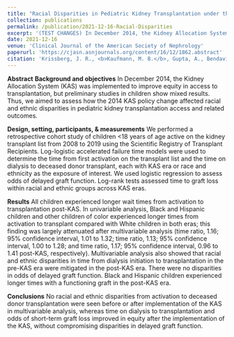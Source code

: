 ```yaml
---
title: "Racial Disparities in Pediatric Kidney Transplantation under the New Kidney Allocation System in the United States"
collection: publications
permalink: /publication/2021-12-16-Racial-Disparities
excerpt: '(TEST CHANGES) In December 2014, the Kidney Allocation System (KAS) was implemented to improve equity in access to transplantation, but preliminary studies in children show mixed results. Thus, we aimed to assess how the 2014 KAS policy change affected racial and ethnic disparities in pediatric kidney transplantation access and related outcomes.'
date: 2021-12-16
venue: 'Clinical Journal of the American Society of Nephrology'
paperurl: 'https://cjasn.asnjournals.org/content/16/12/1862.abstract'
citation: 'Krissberg, J. R., <b>Kaufmann, M. B.</b>, Gupta, A., Bendavid, E., Stedman, M., Cheng, X. S., ... & Chaudhuri, A. (2021). <i>Racial disparities in pediatric kidney transplantation under the new kidney allocation system in the United States</i>. Clinical Journal of the American Society of Nephrology, 16(12), 1862-1871.'
---
```

<b>Abstract</b>
<b>Background and objectives</b> In December 2014, the Kidney Allocation System (KAS) was implemented to improve equity in access to transplantation, but preliminary studies in children show mixed results. Thus, we aimed to assess how the 2014 KAS policy change affected racial and ethnic disparities in pediatric kidney transplantation access and related outcomes.

<b>Design, setting, participants, & measurements</b> We performed a retrospective cohort study of children <18 years of age active on the kidney transplant list from 2008 to 2019 using the Scientific Registry of Transplant Recipients. Log-logistic accelerated failure time models were used to determine the time from first activation on the transplant list and the time on dialysis to deceased donor transplant, each with KAS era or race and ethnicity as the exposure of interest. We used logistic regression to assess odds of delayed graft function. Log-rank tests assessed time to graft loss within racial and ethnic groups across KAS eras.

<b>Results</b> All children experienced longer wait times from activation to transplantation post-KAS. In univariable analysis, Black and Hispanic children and other children of color experienced longer times from activation to transplant compared with White children in both eras; this finding was largely attenuated after multivariable analysis (time ratio, 1.16; 95% confidence interval, 1.01 to 1.32; time ratio, 1.13; 95% confidence interval, 1.00 to 1.28; and time ratio, 1.17; 95% confidence interval, 0.96 to 1.41 post-KAS, respectively). Multivariable analysis also showed that racial and ethnic disparities in time from dialysis initiation to transplantation in the pre-KAS era were mitigated in the post-KAS era. There were no disparities in odds of delayed graft function. Black and Hispanic children experienced longer times with a functioning graft in the post-KAS era.

<b>Conclusions</b> No racial and ethnic disparities from activation to deceased donor transplantation were seen before or after implementation of the KAS in multivariable analysis, whereas time on dialysis to transplantation and odds of short-term graft loss improved in equity after the implementation of the KAS, without compromising disparities in delayed graft function.




